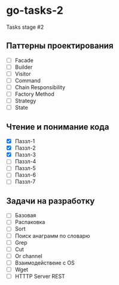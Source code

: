 # go-tasks-2
Tasks stage #2

## Паттерны проектирования
- [ ] Facade
- [ ] Builder
- [ ] Visitor
- [ ] Command
- [ ] Chain Responsibility
- [ ] Factory Method
- [ ] Strategy
- [ ] State

## Чтение и понимание кода
- [x] Паззл-1  
- [x] Паззл-2
- [x] Паззл-3
- [ ] Паззл-4
- [ ] Паззл-5
- [ ] Паззл-6
- [ ] Паззл-7

## Задачи на разработку
- [ ] Базовая
- [ ] Распаковка
- [ ] Sort
- [ ] Поиск анаграмм по словарю
- [ ] Grep
- [ ] Cut
- [ ] Or channel
- [ ] Взаимодействеие с OS
- [ ] Wget
- [ ] HTTTP Server REST
